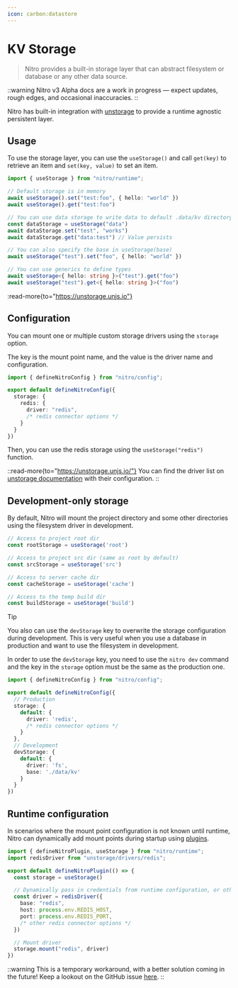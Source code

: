```yaml
---
icon: carbon:datastore
---
```


# KV Storage

> Nitro provides a built-in storage layer that can abstract filesystem or database or any other data source.

::warning
Nitro v3 Alpha docs are a work in progress — expect updates, rough edges, and occasional inaccuracies.
::

Nitro has built-in integration with [unstorage](https://unstorage.unjs.io) to provide a runtime agnostic persistent layer.

## Usage

To use the storage layer, you can use the `useStorage()` and call `get(key)` to retrieve an item and `set(key, value)` to set an item.

```ts
import { useStorage } from "nitro/runtime";

// Default storage is in memory
await useStorage().set("test:foo", { hello: "world" })
await useStorage().get("test:foo")

// You can use data storage to write data to default .data/kv directory
const dataStorage = useStorage("data")
await dataStorage.set("test", "works")
await dataStorage.get("data:test") // Value persists

// You can also specify the base in useStorage(base)
await useStorage("test").set("foo", { hello: "world" })

// You can use generics to define types
await useStorage<{ hello: string }>("test").get("foo")
await useStorage("test").get<{ hello: string }>("foo")
```

:read-more{to="https://unstorage.unjs.io"}

## Configuration

You can mount one or multiple custom storage drivers using the `storage` option.

The key is the mount point name, and the value is the driver name and configuration.

```ts [nitro.config.ts]
import { defineNitroConfig } from "nitro/config";

export default defineNitroConfig({
  storage: {
    redis: {
      driver: "redis",
      /* redis connector options */
    }
  }
})
```

Then, you can use the redis storage using the `useStorage("redis")` function.

::read-more{to="https://unstorage.unjs.io/"}
You can find the driver list on [unstorage documentation](https://unstorage.unjs.io/) with their configuration.
::

## Development-only storage

By default, Nitro will mount the project directory and some other directories using the filesystem driver in development.

```js
// Access to project root dir
const rootStorage = useStorage('root')

// Access to project src dir (same as root by default)
const srcStorage = useStorage('src')

// Access to server cache dir
const cacheStorage = useStorage('cache')

// Access to the temp build dir
const buildStorage = useStorage('build')
```

> [!TIP]
> You also can use the `devStorage` key to overwrite the storage configuration during development. This is very useful when you use a database in production and want to use the filesystem in development.

In order to use the `devStorage` key, you need to use the `nitro dev` command and the key in the `storage` option must be the same as the production one.

```ts [nitro.config.ts]
import { defineNitroConfig } from "nitro/config";

export default defineNitroConfig({
  // Production
  storage: {
    default: {
      driver: 'redis',
      /* redis connector options */
    }
  },
  // Development
  devStorage: {
    default: {
      driver: 'fs',
      base: './data/kv'
    }
  }
})
```

## Runtime configuration

In scenarios where the mount point configuration is not known until runtime, Nitro can dynamically add mount points during startup using [plugins](/guide/plugins).

```ts [plugins/storage.ts]
import { defineNitroPlugin, useStorage } from "nitro/runtime";
import redisDriver from "unstorage/drivers/redis";

export default defineNitroPlugin(() => {
  const storage = useStorage()

  // Dynamically pass in credentials from runtime configuration, or other sources
  const driver = redisDriver({
    base: "redis",
    host: process.env.REDIS_HOST,
    port: process.env.REDIS_PORT,
    /* other redis connector options */
  })

  // Mount driver
  storage.mount("redis", driver)
})
```

::warning
This is a temporary workaround, with a better solution coming in the future! Keep a lookout on the GitHub issue [here](https://github.com/nitrojs/nitro/issues/1161#issuecomment-1511444675).
::
